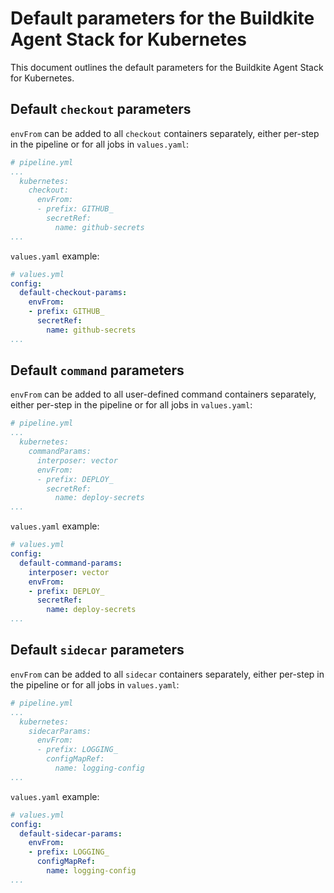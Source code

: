 # Default parameters for the Buildkite Agent Stack for Kubernetes

This document outlines the default parameters for the  Buildkite Agent Stack for Kubernetes.

## Default `checkout` parameters

`envFrom` can be added to all `checkout` containers separately, either per-step in the pipeline or for all jobs in `values.yaml`:

```yaml
# pipeline.yml
...
  kubernetes:
    checkout:
      envFrom:
      - prefix: GITHUB_
        secretRef:
          name: github-secrets
...
```

`values.yaml` example:

```yaml
# values.yml
config:
  default-checkout-params:
    envFrom:
    - prefix: GITHUB_
      secretRef:
        name: github-secrets
...
```

## Default `command` parameters

`envFrom` can be added to all user-defined command containers separately, either per-step in the pipeline or for all jobs in `values.yaml`:

```yaml
# pipeline.yml
...
  kubernetes:
    commandParams:
      interposer: vector
      envFrom:
      - prefix: DEPLOY_
        secretRef:
          name: deploy-secrets
...
```

`values.yaml` example:

```yaml
# values.yml
config:
  default-command-params:
    interposer: vector
    envFrom:
    - prefix: DEPLOY_
      secretRef:
        name: deploy-secrets
...
```

## Default `sidecar` parameters

`envFrom` can be added to all `sidecar` containers separately, either per-step in the pipeline or for all jobs in `values.yaml`:

```yaml
# pipeline.yml
...
  kubernetes:
    sidecarParams:
      envFrom:
      - prefix: LOGGING_
        configMapRef:
          name: logging-config
...
```

`values.yaml` example:

```yaml
# values.yml
config:
  default-sidecar-params:
    envFrom:
    - prefix: LOGGING_
      configMapRef:
        name: logging-config
...
```
